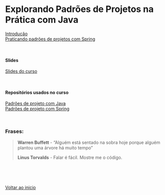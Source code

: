 # Explorando Padrões de Projetos na Prática com Java

[Introdução](/Arquivos/Conteudo/6%20-%20Ganhando%20produtividade%20com%20spring%20framwork/6.7.1%20Introdu%C3%A7%C3%A3o.md)<br>
[Praticando padrões de projetos com Spring](/Arquivos/Conteudo/6%20-%20Ganhando%20produtividade%20com%20spring%20framwork/6.7.2%20Praticando%20padr%C3%B5es%20de%20projeto%20com%20spring.md)

<br>

#### Slides
[Slides do curso](/Arquivos/Conteudo/6%20-%20Ganhando%20produtividade%20com%20spring%20framwork/Material/Padroes%20de%20projetos/Explorando%20Padr%C3%B5es%20de%20Projetos%20na%20Pr%C3%A1tica%20com%20Java.pptx.pdf)

<br>

#### Repositórios usados no curso
[Padrões de projeto com Java](https://github.com/digitalinnovationone/lab-padroes-projeto-spring)<br>
[Padrões de projeto com Spring](https://github.com/digitalinnovationone/lab-padroes-projeto-spring)

<br>

### Frases:
> **Warren Buffett** - “Alguém está sentado na sobra hoje porque alguém plantou uma árvore há muito tempo” 
>
> **Linus Torvalds** - Falar é fácil. Mostre me o código.

<br>

<br>

<br>

[Voltar ao inicio](/README.md)